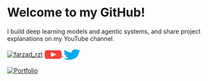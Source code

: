 <h1 align="left">Welcome to my GitHub!</h1>

I build deep learning models and agentic systems, and share project explanations on my YouTube channel.

<p align="left">
<a href="https://www.linkedin.com/in/farzad-roozitalab/" target="blank">
<img align="center" src="https://raw.githubusercontent.com/rahuldkjain/github-profile-readme-generator/master/src/images/icons/Social/linked-in-alt.svg" alt="farzad_rzt" height="25" width="35" /></a>
<a href="https://www.youtube.com/@airoundtable" target="blank"><img align="center" src="https://raw.githubusercontent.com/teamedwardforever/Readme-Generator/71f25dd8b98329b168142a6b782a107b75eab178/svg/Social/youtube.svg" alt="farzad" height="30" width="40" />
<a href="https://twitter.com/intent/follow?screen_name=Farzad_Rzt" target="blank"><img align="center" src="https://raw.githubusercontent.com/teamedwardforever/Readme-Generator/71f25dd8b98329b168142a6b782a107b75eab178/svg/Social/twitter.svg" alt="farzad" height="30" width="40" /></a>

[![Portfolio](https://img.shields.io/website?down_color=red&down_message=offline&up_color=yellow&up_message=Portfolio&url=https%3A%2F%2Falibigdeli.github.io%2F)](https://alibigdeli.github.io/)
</p>

<!-- ![GitHub stats](https://github-readme-stats.vercel.app/api?username=Farzad-R&show_icons=true&theme=radical&include_all_commits=true&count_private=true) -->
 
<!--
Here are some ideas to get you started:

- 🔭 I’m currently working on ...
- 🌱 I’m currently learning ...
- 👯 I’m looking to collaborate on ...
- 🤔 I’m looking for help with ...
- 💬 Ask me about ...
- 📫 How to reach me: ...
- 😄 Pronouns: ...
- ⚡ Fun fact: ...

https://github.com/alexandresanlim/Badges4-README.md-Profile#-social-
-->
